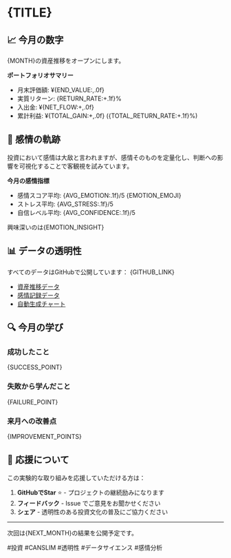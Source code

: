 # {TITLE}

## 📈 今月の数字

{MONTH}の資産推移をオープンにします。

**ポートフォリオサマリー**
- 月末評価額: ¥{END_VALUE:,.0f}
- 実質リターン: {RETURN_RATE:+.1f}%
- 入出金: ¥{NET_FLOW:+,.0f}
- 累計利益: ¥{TOTAL_GAIN:+,.0f} ({TOTAL_RETURN_RATE:+.1f}%)

## 🧠 感情の軌跡

投資において感情は大敌と言われますが、感情そのものを定量化し、判断への影響を可視化することで客観視を試みています。

**今月の感情指標**
- 感情スコア平均: {AVG_EMOTION:.1f}/5 {EMOTION_EMOJI}
- ストレス平均: {AVG_STRESS:.1f}/5
- 自信レベル平均: {AVG_CONFIDENCE:.1f}/5

興味深いのは{EMOTION_INSIGHT}

## 📊 データの透明性

すべてのデータはGitHubで公開しています：
{GITHUB_LINK}

- [資産推移データ](data/portfolio.csv)
- [感情記録データ](data/emotions.csv)
- [自動生成チャート](charts/)

## 🔍 今月の学び

### 成功したこと
{SUCCESS_POINT}

### 失敗から学んだこと  
{FAILURE_POINT}

### 来月への改善点
{IMPROVEMENT_POINTS}

## 🤝 応援について

この実験的な取り組みを応援していただける方は：

1. **GitHubでStar** ⭐ - プロジェクトの継続励みになります
2. **フィードバック** - Issue でご意見をお聞かせください  
3. **シェア** - 透明性のある投資文化の普及にご協力ください

---

次回は{NEXT_MONTH}の結果を公開予定です。

#投資 #CANSLIM #透明性 #データサイエンス #感情分析